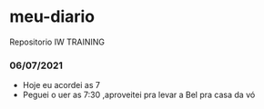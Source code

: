 # meu-diario
Repositorio IW TRAINING

### 06/07/2021
- Hoje eu acordei as 7
- Peguei o uer as 7:30 ,aproveitei pra levar a Bel pra casa da vó
